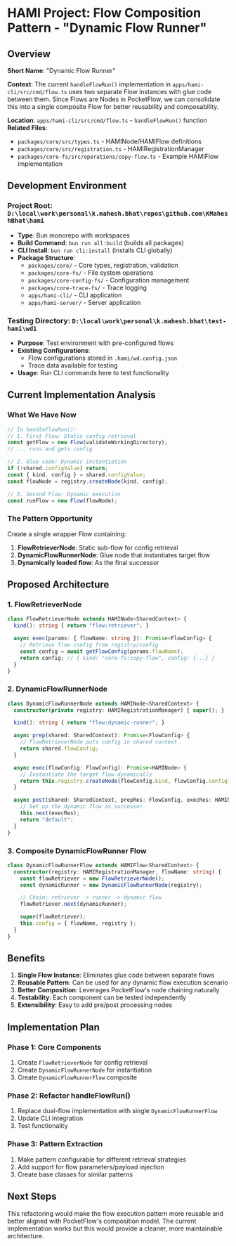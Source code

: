# HAMI Project: Flow Composition Pattern - "Dynamic Flow Runner"

## Overview
**Short Name**: "Dynamic Flow Runner"

**Context**: The current `handleFlowRun()` implementation in `apps/hami-cli/src/cmd/flow.ts` uses two separate Flow instances with glue code between them. Since Flows are Nodes in PocketFlow, we can consolidate this into a single composite Flow for better reusability and composability.

**Location**: `apps/hami-cli/src/cmd/flow.ts` - `handleFlowRun()` function
**Related Files**:
- `packages/core/src/types.ts` - HAMINode/HAMIFlow definitions
- `packages/core/src/registration.ts` - HAMIRegistrationManager
- `packages/core-fs/src/operations/copy-flow.ts` - Example HAMIFlow implementation

## Development Environment

### Project Root: `D:\local\work\personal\k.mahesh.bhat\repos\github.com\KMaheshBhat\hami`
- **Type**: Bun monorepo with workspaces
- **Build Command**: `bun run all:build` (builds all packages)
- **CLI Install**: `bun run cli:install` (installs CLI globally)
- **Package Structure**:
  - `packages/core/` - Core types, registration, validation
  - `packages/core-fs/` - File system operations
  - `packages/core-config-fs/` - Configuration management
  - `packages/core-trace-fs/` - Trace logging
  - `apps/hami-cli/` - CLI application
  - `apps/hami-server/` - Server application

### Testing Directory: `D:\local\work\personal\k.mahesh.bhat\test-hami\wd1`
- **Purpose**: Test environment with pre-configured flows
- **Existing Configurations**:
  - Flow configurations stored in `.hami/wd.config.json`
  - Trace data available for testing
- **Usage**: Run CLI commands here to test functionality

## Current Implementation Analysis

### What We Have Now
```typescript
// In handleFlowRun():
// 1. First Flow: Static config retrieval
const getFlow = new Flow(validateWorkingDirectory);
// ... runs and gets config

// 2. Glue code: Dynamic instantiation
if (!shared.configValue) return;
const { kind, config } = shared.configValue;
const flowNode = registry.createNode(kind, config);

// 3. Second Flow: Dynamic execution
const runFlow = new Flow(flowNode);
```

### The Pattern Opportunity
Create a single wrapper Flow containing:
1. **FlowRetrieverNode**: Static sub-flow for config retrieval
2. **DynamicFlowRunnerNode**: Glue node that instantiates target flow
3. **Dynamically loaded flow**: As the final successor

## Proposed Architecture

### 1. FlowRetrieverNode
```typescript
class FlowRetrieverNode extends HAMINode<SharedContext> {
  kind(): string { return "flow:retriever"; }

  async exec(params: { flowName: string }): Promise<FlowConfig> {
    // Retrieve flow config from registry/config
    const config = await getFlowConfig(params.flowName);
    return config; // { kind: "core-fs:copy-flow", config: {...} }
  }
}
```

### 2. DynamicFlowRunnerNode
```typescript
class DynamicFlowRunnerNode extends HAMINode<SharedContext> {
  constructor(private registry: HAMIRegistrationManager) { super(); }

  kind(): string { return "flow:dynamic-runner"; }

  async prep(shared: SharedContext): Promise<FlowConfig> {
    // FlowRetrieverNode puts config in shared context
    return shared.flowConfig;
  }

  async exec(flowConfig: FlowConfig): Promise<HAMINode> {
    // Instantiate the target flow dynamically
    return this.registry.createNode(flowConfig.kind, flowConfig.config);
  }

  async post(shared: SharedContext, prepRes: FlowConfig, execRes: HAMINode): Promise<string> {
    // Set up the dynamic flow as successor
    this.next(execRes);
    return "default";
  }
}
```

### 3. Composite DynamicFlowRunner Flow
```typescript
class DynamicFlowRunnerFlow extends HAMIFlow<SharedContext> {
  constructor(registry: HAMIRegistrationManager, flowName: string) {
    const flowRetriever = new FlowRetrieverNode();
    const dynamicRunner = new DynamicFlowRunnerNode(registry);

    // Chain: retriever -> runner -> dynamic flow
    flowRetriever.next(dynamicRunner);

    super(flowRetriever);
    this.config = { flowName, registry };
  }
}
```

## Benefits

1. **Single Flow Instance**: Eliminates glue code between separate flows
2. **Reusable Pattern**: Can be used for any dynamic flow execution scenario
3. **Better Composition**: Leverages PocketFlow's node chaining naturally
4. **Testability**: Each component can be tested independently
5. **Extensibility**: Easy to add pre/post processing nodes

## Implementation Plan

### Phase 1: Core Components
1. Create `FlowRetrieverNode` for config retrieval
2. Create `DynamicFlowRunnerNode` for instantiation
3. Create `DynamicFlowRunnerFlow` composite

### Phase 2: Refactor handleFlowRun()
1. Replace dual-flow implementation with single `DynamicFlowRunnerFlow`
2. Update CLI integration
3. Test functionality

### Phase 3: Pattern Extraction
1. Make pattern configurable for different retrieval strategies
2. Add support for flow parameters/payload injection
3. Create base classes for similar patterns

## Next Steps
This refactoring would make the flow execution pattern more reusable and better aligned with PocketFlow's composition model. The current implementation works but this would provide a cleaner, more maintainable architecture.